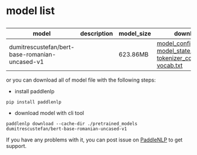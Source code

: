 #  model list

##  

| model  | description | model_size  | download         |
| --- | --- | --- | --- |
|dumitrescustefan/bert-base-romanian-uncased-v1|  | 623.86MB | [model_config.json](https://bj.bcebos.com/paddlenlp/models/community/dumitrescustefan/bert-base-romanian-uncased-v1/model_config.json)<br>[model_state.pdparams](https://bj.bcebos.com/paddlenlp/models/community/dumitrescustefan/bert-base-romanian-uncased-v1/model_state.pdparams)<br>[tokenizer_config.json](https://bj.bcebos.com/paddlenlp/models/community/dumitrescustefan/bert-base-romanian-uncased-v1/tokenizer_config.json)<br>[vocab.txt](https://bj.bcebos.com/paddlenlp/models/community/dumitrescustefan/bert-base-romanian-uncased-v1/vocab.txt) |

or you can download all of model file with the following steps:

* install paddlenlp

```shell
pip install paddlenlp
```

* download model with cli tool

```shell
paddlenlp download --cache-dir ./pretrained_models dumitrescustefan/bert-base-romanian-uncased-v1
```

If you have any problems with it, you can post issue on [PaddleNLP](https://github.com/PaddlePaddle/PaddleNLP) to get support.

